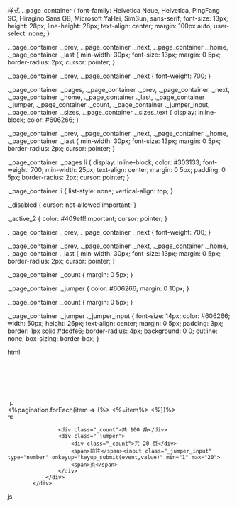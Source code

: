 样式
._page_container {
    font-family: Helvetica Neue, Helvetica, PingFang SC, Hiragino Sans GB, Microsoft YaHei, SimSun, sans-serif;
    font-size: 13px;
    height: 28px;
    line-height: 28px;
    text-align: center;
    margin: 100px auto;
    user-select: none;
}

._page_container ._prev,
._page_container ._next,
._page_container ._home,
._page_container ._last {
    min-width: 30px;
    font-size: 13px;
    margin: 0 5px;
    border-radius: 2px;
    cursor: pointer;
}

._page_container ._prev,
._page_container ._next {
    font-weight: 700;
}

._page_container ._pages,
._page_container ._prev,
._page_container ._next,
._page_container ._home,
._page_container ._last,
._page_container ._jumper,
._page_container ._count,
._page_container ._jumper_input,
._page_container ._sizes,
._page_container ._sizes_text {
    display: inline-block;
    color: #606266;
}

._page_container ._prev,
._page_container ._next,
._page_container ._home,
._page_container ._last {
    min-width: 30px;
    font-size: 13px;
    margin: 0 5px;
    border-radius: 2px;
    cursor: pointer;
}

._page_container ._pages li {
    display: inline-block;
    color: #303133;
    font-weight: 700;
    min-width: 25px;
    text-align: center;
    margin: 0 5px;
    padding: 0 5px;
    border-radius: 2px;
    cursor: pointer;
}

._page_container li {
    list-style: none;
    vertical-align: top;
}

._disabled {
    cursor: not-allowed!important;
}

._active_2 {
    color: #409eff!important;
    cursor: pointer;
}

._page_container ._prev,
._page_container ._next {
    font-weight: 700;
}

._page_container ._prev,
._page_container ._next,
._page_container ._home,
._page_container ._last {
    min-width: 30px;
    font-size: 13px;
    margin: 0 5px;
    border-radius: 2px;
    cursor: pointer;
}

._page_container ._count {
    margin: 0 5px;
}

._page_container ._jumper {
    color: #606266;
    margin: 0 10px;
}

._page_container ._count {
    margin: 0 5px;
}

._page_container ._jumper ._jumper_input {
    font-size: 14px;
    color: #606266;
    width: 50px;
    height: 26px;
    text-align: center;
    margin: 0 5px;
    padding: 3px;
    border: 1px solid #dcdfe6;
    border-radius: 4px;
    background: 0 0;
    outline: none;
    box-sizing: border-box;
}


html
<div id="pages_1" style="margin-top:100px">
                <div class="_page_container">
                    <img src="../public/image/left.png" class="left" style="width:13px;cursor: pointer;" alt="上一页">
                    <div class="_pages _pages_2">
                        <%pagination.forEach(item => {%>
                            <a class="_pages_li_2">
                                <%=item%>
                            </a>
                            <%})%>
                    </div>
                    <img src="../public/image/right.png" class="right" onclick="rightClick()" onmousemove="rightMousemove('<%=nav.list%>')" style="width:13px;cursor: pointer;" alt="下一页">

                    <div class="_count">共 100 条</div>
                    <div class="_jumper">
                        <div class="_count">共 20 页</div>
                        <span>前往</span><input class="_jumper_input" type="number" onkeyup="keyup_submit(event,value)" min="1" max="20">
                        <span>页</span>
                    </div>
                </div>
            </div>



js
        <script>
            window.onload = function() {
                let lista = document.querySelectorAll('._pages_li_2')
                let left = document.querySelector('.left')
                let right = document.querySelector('.right')

                lista[0].className = '_pages_li_2 _active_2 _disabled'
                for (let i = 0; i < lista.length; i++) {
                    lista[i].onmouseover = function() {
                        for (let j = 0; j < lista.length; j++) {
                            if (this.className !== '_pages_li_2 _active_2 _disabled') {
                                this.className = '_pages_li_2'
                            }
                        }
                        if (this.className !== '_pages_li_2 _active_2 _disabled') {
                            this.className = '_pages_li_2 _active_2'
                        }
                    }
                    lista[i].onmouseout = function() {
                        for (let j = 0; j < lista.length; j++) {
                            if (this.className !== '_pages_li_2 _active_2 _disabled') {
                                this.className = '_pages_li_2'
                            }
                        }
                        if (this.className !== '_pages_li_2 _active_2 _disabled') {
                            this.className = '_pages_li_2'
                        }
                    }
                    lista[i].onclick = function() {
                        if (this.className !== '_pages_li_2 _active_2 _disabled') {
                            location.href = `http://localhost:7001/marketingCase/${this.text}`
                        }
                        for (let j = 0; j < lista.length; j++) {
                            lista[j].className = '_pages_li_2'
                        }
                        this.className = '_pages_li_2 _active_2 _disabled'
                    }
                }

                left.onmouseover = function() {
                    if (lista[0].text === '1') {
                        this.className = '_disabled'
                    }
                }
                left.onclick = function() {
                    if (this.className !== '_disabled') {
                        let value = lista[0].text
                        location.href = `http://localhost:7001/marketingCase/${--value}`
                    }
                }

                function rightMousemove(list) {
                    list = list.split(',')
                    let index = lista[lista.length - 1].text
                    if (index++ === list.length) {
                        right.className = '_disabled'
                    }
                }

                function rightClick() {
                    if (right.className !== '_disabled') {
                        let value = lista[lista.length - 1].text
                        location.href = `http://localhost:7001/marketingCase/${++value}`
                    }
                }

                function keyup_submit(e, value) {
                    const evt = window.event || e
                    if (evt.keyCode == 13) {
                        location.href = `http://localhost:7001/marketingCase/${value}`
                    }
                }
            }
        </script>

